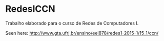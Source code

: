 # RedesICCN
Trabalho elaborado para o curso de Redes de Computadores I.

Seen here: http://www.gta.ufrj.br/ensino/eel878/redes1-2015-1/15_1/ccn/

